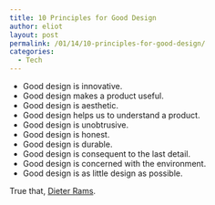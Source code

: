 ```yaml
---
title: 10 Principles for Good Design
author: eliot
layout: post
permalink: /01/14/10-principles-for-good-design/
categories:
  - Tech
---
```

*   Good design is innovative.
*   Good design makes a product useful.
*   Good design is aesthetic.
*   Good design helps us to understand a product.
*   Good design is unobtrusive.
*   Good design is honest.
*   Good design is durable.
*   Good design is consequent to the last detail.
*   Good design is concerned with the environment.
*   Good design is as little design as possible.

True that, <a href="http://en.wikipedia.org/wiki/Dieter_Rams" title="Dieter Rams:Designer" target="_blank">Dieter Rams</a>.